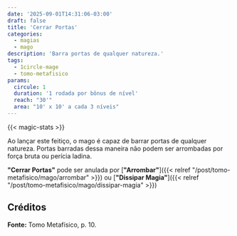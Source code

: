 ```yaml
---
date: '2025-09-01T14:31:06-03:00'
draft: false
title: 'Cerrar Portas'
categories:
  - magias
  - mago
description: 'Barra portas de qualquer natureza.'
tags:
  - 1circle-mage
  - tomo-metafisico
params:
  circule: 1
  duration: '1 rodada por bônus de nível'
  reach: "30'"
  area: "10' x 10' a cada 3 níveis"
---
```


{{< magic-stats >}}

Ao lançar este feitiço, o mago é capaz de barrar
portas de qualquer natureza. Portas barradas dessa
maneira não podem ser arrombadas por força bruta
ou perícia ladina.

**"Cerrar Portas"** pode ser anulada por [**"Arrombar"**]({{< relref "/post/tomo-metafisico/mago/arrombar" >}}) ou
[**"Dissipar Magia"**]({{< relref "/post/tomo-metafisico/mago/dissipar-magia" >}})

## Créditos

**Fonte:** Tomo Metafísico, p. 10.
